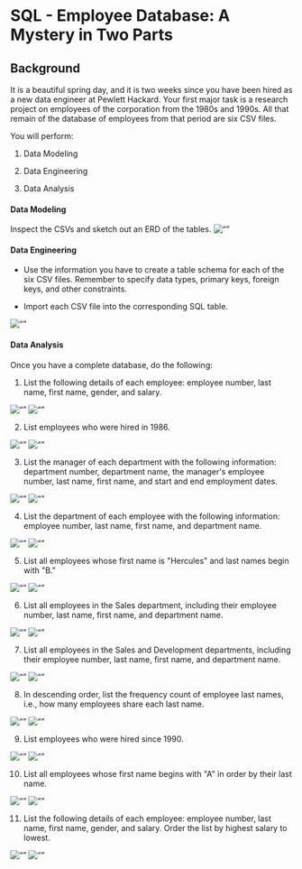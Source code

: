 # SQL - Employee Database: A Mystery in Two Parts


## Background

It is a beautiful spring day, and it is two weeks since you have been hired as a new data engineer at Pewlett Hackard. Your first major task is a research project on employees of the corporation from the 1980s and 1990s. All that remain of the database of employees from that period are six CSV files.

You will perform:

1. Data Modeling

2. Data Engineering

3. Data Analysis


#### Data Modeling

Inspect the CSVs and sketch out an ERD of the tables.
<img width=“500” alt=“” src="https://github.com/abhatt00/SQL_EmployeeSQL/blob/master/QuickDBD-ERD.png">


#### Data Engineering

* Use the information you have to create a table schema for each of the six CSV files. Remember to specify data types, primary keys, foreign keys, and other constraints.

* Import each CSV file into the corresponding SQL table.
<img width=“500” alt=“” src="https://github.com/abhatt00/SQL_EmployeeSQL/blob/master/table_schema_code.png">


#### Data Analysis

Once you have a complete database, do the following:

1. List the following details of each employee: employee number, last name, first name, gender, and salary.
<img width=“500” alt=“” src="https://github.com/abhatt00/SQL_EmployeeSQL/blob/master/query_results/query1.png">
<img width=“500” alt=“” src="https://github.com/abhatt00/SQL_EmployeeSQL/blob/master/query_results/query1_results.png">

2. List employees who were hired in 1986.
<img width=“500” alt=“” src="https://github.com/abhatt00/SQL_EmployeeSQL/blob/master/query_results/query2.png">
<img width=“500” alt=“” src="https://github.com/abhatt00/SQL_EmployeeSQL/blob/master/query_results/query2_results.png">

3. List the manager of each department with the following information: department number, department name, the manager's employee number, last name, first name, and start and end employment dates.
<img width=“500” alt=“” src="https://github.com/abhatt00/SQL_EmployeeSQL/blob/master/query_results/query3.png">
<img width=“500” alt=“” src="https://github.com/abhatt00/SQL_EmployeeSQL/blob/master/query_results/query3_results.png">

4. List the department of each employee with the following information: employee number, last name, first name, and department name.
<img width=“500” alt=“” src="https://github.com/abhatt00/SQL_EmployeeSQL/blob/master/query_results/query4.png">
<img width=“500” alt=“” src="https://github.com/abhatt00/SQL_EmployeeSQL/blob/master/query_results/query4_results.png">

5. List all employees whose first name is "Hercules" and last names begin with "B."
<img width=“500” alt=“” src="https://github.com/abhatt00/SQL_EmployeeSQL/blob/master/query_results/query5.png">
<img width=“500” alt=“” src="https://github.com/abhatt00/SQL_EmployeeSQL/blob/master/query_results/query5_results.png">

6. List all employees in the Sales department, including their employee number, last name, first name, and department name.
<img width=“500” alt=“” src="https://github.com/abhatt00/SQL_EmployeeSQL/blob/master/query_results/query6.png">
<img width=“500” alt=“” src="https://github.com/abhatt00/SQL_EmployeeSQL/blob/master/query_results/query6_results.png">

7. List all employees in the Sales and Development departments, including their employee number, last name, first name, and department name.
<img width=“500” alt=“” src="https://github.com/abhatt00/SQL_EmployeeSQL/blob/master/query_results/query7.png">
<img width=“500” alt=“” src="https://github.com/abhatt00/SQL_EmployeeSQL/blob/master/query_results/query7_results.png">

8. In descending order, list the frequency count of employee last names, i.e., how many employees share each last name.
<img width=“500” alt=“” src="https://github.com/abhatt00/SQL_EmployeeSQL/blob/master/query_results/query8.png">
<img width=“500” alt=“” src="https://github.com/abhatt00/SQL_EmployeeSQL/blob/master/query_results/query8_results.png">

9. List employees who were hired since 1990.
<img width=“500” alt=“” src="https://github.com/abhatt00/SQL_EmployeeSQL/blob/master/query_results/query9.png">
<img width=“500” alt=“” src="https://github.com/abhatt00/SQL_EmployeeSQL/blob/master/query_results/query9_results.png">

10. List all employees whose first name begins with "A" in order by their last name.
<img width=“500” alt=“” src="https://github.com/abhatt00/SQL_EmployeeSQL/blob/master/query_results/query10.png">
<img width=“500” alt=“” src="https://github.com/abhatt00/SQL_EmployeeSQL/blob/master/query_results/query10_results.png">

11. List the following details of each employee: employee number, last name, first name, gender, and salary. Order the list by highest salary to lowest.
<img width=“500” alt=“” src="https://github.com/abhatt00/SQL_EmployeeSQL/blob/master/query_results/query11.png">
<img width=“500” alt=“” src="https://github.com/abhatt00/SQL_EmployeeSQL/blob/master/query_results/query11_results.png">